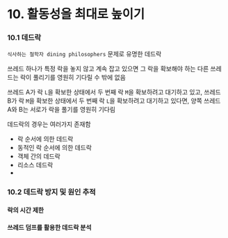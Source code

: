 # 10. 활동성을 최대로 높이기

### 10.1 데드락

`식사하는 철학자 dining philosophers` 문제로 유명한 데드락

쓰레드 하나가 특정 락을 놓지 않고 계속 잡고 있으면 그 락을 확보해야 하는 다른 쓰레드는 락이 풀리기를 영원히 기다릴 수 밖에 없음

쓰레드 A가 락 `L`을 확보한 상태에서 두 번째 락 `M`을 확보하려고 대기하고 있고, 쓰레드 B가 락 `M`을 확보한 상태에서 두 번째 락 `L`을 확보하려고 대기하고 있다면,
양쪽 쓰레드 A와 B는 서로가 락을 풀기를 영원히 기다림

데드락의 경우는 여러가지 존재함
- 락 순서에 의한 데드락
- 동적인 락 순서에 의한 데드락
- 객체 간의 데드락
- 리소스 데드락
- 

### 10.2 데드락 방지 및 원인 추적

#### 락의 시간 제한

#### 쓰레드 덤프를 활용한 데드락 분석
